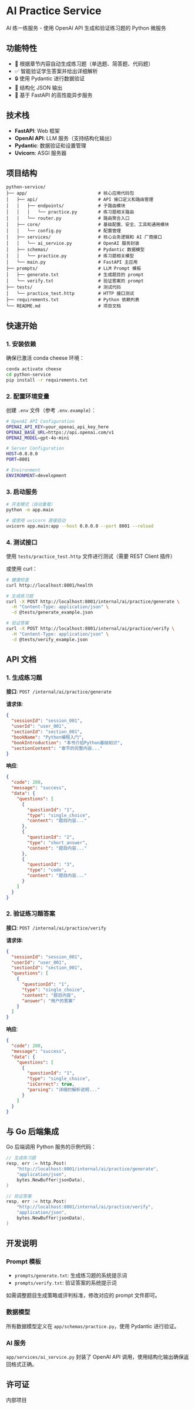 # AI Practice Service

AI 练一练服务 - 使用 OpenAI API 生成和验证练习题的 Python 微服务

## 功能特性

- 🎯 根据章节内容自动生成练习题（单选题、简答题、代码题）
- ✅ 智能验证学生答案并给出详细解析
- 🔒 使用 Pydantic 进行数据验证
- 📝 结构化 JSON 输出
- 🚀 基于 FastAPI 的高性能异步服务

## 技术栈

- **FastAPI**: Web 框架
- **OpenAI API**: LLM 服务（支持结构化输出）
- **Pydantic**: 数据验证和设置管理
- **Uvicorn**: ASGI 服务器

## 项目结构

```
python-service/
├── app/                           # 核心应用代码包
│   ├── api/                       # API 接口定义和路由管理
│   │   ├── endpoints/             # 子路由模块
│   │   │   └── practice.py        # 练习题相关路由
│   │   └── router.py              # 路由聚合入口
│   ├── core/                      # 基础配置、安全、工具和通用模块
│   │   └── config.py              # 配置管理
│   ├── services/                  # 核心业务逻辑和 AI 厂商接口
│   │   └── ai_service.py          # OpenAI 服务封装
│   ├── schemas/                   # Pydantic 数据模型
│   │   └── practice.py            # 练习题相关模型
│   └── main.py                    # FastAPI 主应用
├── prompts/                       # LLM Prompt 模板
│   ├── generate.txt               # 生成题目的 prompt
│   └── verify.txt                 # 验证答案的 prompt
├── tests/                         # 测试代码
│   └── practice_test.http         # HTTP 接口测试
├── requirements.txt               # Python 依赖列表
└── README.md                      # 项目文档
```

## 快速开始

### 1. 安装依赖

确保已激活 conda cheese 环境：

```bash
conda activate cheese
cd python-service
pip install -r requirements.txt
```

### 2. 配置环境变量

创建 `.env` 文件（参考 `.env.example`）：

```bash
# OpenAI API Configuration
OPENAI_API_KEY=your_openai_api_key_here
OPENAI_BASE_URL=https://api.openai.com/v1
OPENAI_MODEL=gpt-4o-mini

# Server Configuration
HOST=0.0.0.0
PORT=8001

# Environment
ENVIRONMENT=development
```

### 3. 启动服务

```bash
# 开发模式（自动重载）
python -m app.main

# 或使用 uvicorn 直接启动
uvicorn app.main:app --host 0.0.0.0 --port 8001 --reload
```

### 4. 测试接口

使用 `tests/practice_test.http` 文件进行测试（需要 REST Client 插件）

或使用 curl：

```bash
# 健康检查
curl http://localhost:8001/health

# 生成练习题
curl -X POST http://localhost:8001/internal/ai/practice/generate \
  -H "Content-Type: application/json" \
  -d @tests/generate_example.json

# 验证答案
curl -X POST http://localhost:8001/internal/ai/practice/verify \
  -H "Content-Type: application/json" \
  -d @tests/verify_example.json
```

## API 文档

### 1. 生成练习题

**接口**: `POST /internal/ai/practice/generate`

**请求体**:
```json
{
  "sessionId": "session_001",
  "userId": "user_001",
  "sectionId": "section_001",
  "bookName": "Python编程入门",
  "bookIntroduction": "本书介绍Python基础知识",
  "sectionContent": "章节的完整内容..."
}
```

**响应**:
```json
{
  "code": 200,
  "message": "success",
  "data": {
    "questions": [
      {
        "questionId": "1",
        "type": "single_choice",
        "content": "题目内容..."
      },
      {
        "questionId": "2",
        "type": "short_answer",
        "content": "题目内容..."
      },
      {
        "questionId": "3",
        "type": "code",
        "content": "题目内容..."
      }
    ]
  }
}
```

### 2. 验证练习题答案

**接口**: `POST /internal/ai/practice/verify`

**请求体**:
```json
{
  "sessionId": "session_001",
  "userId": "user_001",
  "sectionId": "section_001",
  "questions": [
    {
      "questionId": "1",
      "type": "single_choice",
      "content": "题目内容",
      "answer": "用户的答案"
    }
  ]
}
```

**响应**:
```json
{
  "code": 200,
  "message": "success",
  "data": {
    "questions": [
      {
        "questionId": "1",
        "type": "single_choice",
        "isCorrect": true,
        "parsing": "详细的解析说明..."
      }
    ]
  }
}
```

## 与 Go 后端集成

Go 后端调用 Python 服务的示例代码：

```go
// 生成练习题
resp, err := http.Post(
    "http://localhost:8001/internal/ai/practice/generate",
    "application/json",
    bytes.NewBuffer(jsonData),
)

// 验证答案
resp, err := http.Post(
    "http://localhost:8001/internal/ai/practice/verify",
    "application/json",
    bytes.NewBuffer(jsonData),
)
```

## 开发说明

### Prompt 模板

- `prompts/generate.txt`: 生成练习题的系统提示词
- `prompts/verify.txt`: 验证答案的系统提示词

如需调整题目生成策略或评判标准，修改对应的 prompt 文件即可。

### 数据模型

所有数据模型定义在 `app/schemas/practice.py`，使用 Pydantic 进行验证。

### AI 服务

`app/services/ai_service.py` 封装了 OpenAI API 调用，使用结构化输出确保返回格式正确。

## 许可证

内部项目

